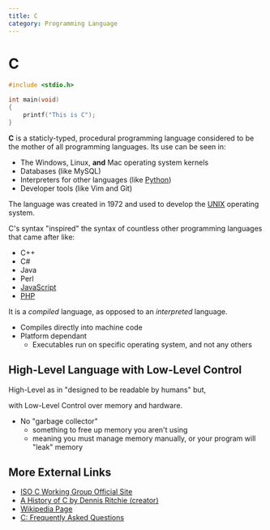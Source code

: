 ```yaml
---
title: C
category: Programming Language
---
```


# C
```c
#include <stdio.h>

int main(void)
{
    printf("This is C");
}
```
**C** is a staticly-typed, procedural programming language considered to 
be the mother of all programming languages. Its use can be seen in:
  - The Windows, Linux, **and** Mac operating system kernels
  - Databases (like MySQL)
  - Interpreters for other languages (like [Python](/on/python))
  - Developer tools (like Vim and Git)

The language was created in 1972 and used to develop the 
[UNIX](https://en.wikipedia.org/wiki/Unix) operating system.

C's syntax "inspired" the syntax of countless other programming languages 
that came after like:
- C++
- C#
- Java
- Perl
- [JavaScript](/on/javascript)
- [PHP](/on/php)

It is a *compiled* language, as opposed to an *interpreted* language.
- Compiles directly into machine code 
- Platform dependant
  - Executables run on specific operating system, and not any others

## High-Level Language with Low-Level Control
High-Level as in "designed to be readable by humans" but,

with Low-Level Control over memory and hardware.
- No "garbage collector" 
  - something to free up memory you aren't using
  - meaning you must manage memory manually, or your program will "leak" memory

## More External Links
- [ISO C Working Group Official Site](https://www.open-std.org/jtc1/sc22/wg14/)
- [A History of C by Dennis Ritchie (creator)](http://csapp.cs.cmu.edu/3e/docs/chistory.html)
- [Wikipedia Page](https://en.wikipedia.org/wiki/C_(programming_language))
- [C: Frequently Asked Questions](https://c-faq.com/)
